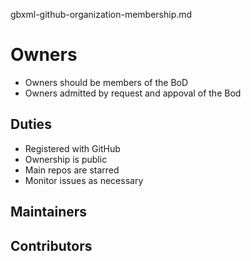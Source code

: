 gbxml-github-organization-membership.md

# Owners

* Owners should be members of the BoD
* Owners admitted by request and appoval of the Bod

## Duties

* Registered with GitHub
* Ownership is public
* Main repos are starred
* Monitor issues as necessary

## Maintainers


## Contributors


